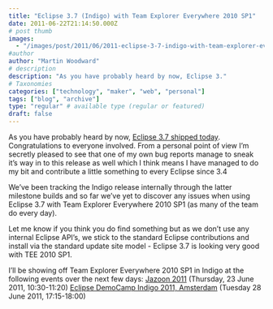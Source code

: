 ```yaml
---
title: "Eclipse 3.7 (Indigo) with Team Explorer Everywhere 2010 SP1"
date: 2011-06-22T21:14:50.000Z
# post thumb
images:
  - "/images/post/2011/06/2011-eclipse-3-7-indigo-with-team-explorer-everywhere-2010-sp1.jpg"
#author
author: "Martin Woodward"
# description
description: "As you have probably heard by now, Eclipse 3."
# Taxonomies
categories: ["technology", "maker", "web", "personal"]
tags: ["blog", "archive"]
type: "regular" # available type (regular or featured)
draft: false
---
```

As you have probably heard by now, [Eclipse 3.7 shipped today](http://www.eclipse.org).  Congratulations to everyone involved.  From a personal point of view I’m secretly pleased to see that one of my own bug reports manage to sneak it’s way in to this release as well which I think means I have managed to do my bit and contribute a little something to every Eclipse since 3.4  

We’ve been tracking the Indigo release internally through the latter milestone builds and so far we’ve yet to discover any issues when using Eclipse 3.7 with Team Explorer Everywhere 2010 SP1 (as many of the team do every day).  

[](http://www.woodwardweb.com/Windows-Live-Writer/Ecl.7-Indigo-with-Team-Explorer-Everywhe_13517/indigo_2.png)  

Let me know if you think you do find something but as we don’t use any internal Eclipse API’s, we stick to the standard Eclipse contributions and install via the standard update site model - Eclipse 3.7 is looking very good with TEE 2010 SP1.  

I’ll be showing off Team Explorer Everywhere 2010 SP1 in Indigo at the following events over the next few days:     [Jazoon 2011](http://jazoon.com/Conference/Thursday-23-June/Martin-Woodward) (Thursday, 23 June 2011, 10:30-11:20)    [Eclipse DemoCamp Indigo 2011, Amsterdam](http://wiki.eclipse.org/Eclipse_DemoCamps_Indigo_2011/Amsterdam) (Tuesday 28 June 2011, 17:15-18:00)